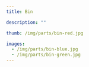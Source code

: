 ```yaml
---
title: Bin

description: ""

thumb: /img/parts/bin-red.jpg

images:
  - /img/parts/bin-blue.jpg
  - /img/parts/bin-green.jpg
---
```

